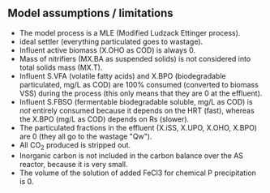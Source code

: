 ## Model assumptions / limitations
  - The model process is a MLE (Modified Ludzack Ettinger process).
  - ideal settler (everything particulated goes to wastage).
  - Influent active biomass (X.OHO as COD) is always 0.
  - Mass of nitrifiers (MX.BA as suspended solids) is not considered into total
    solids mass (MX.T).
  - Influent S.VFA (volatile fatty acids) and X.BPO (biodegradable
    particulated, mg/L as COD) are 100% consumed (converted to biomass VSS)
    during the process (this only means that they are 0 at the effluent).
  - Influent S.FBSO (fermentable biodegradable soluble, mg/L as COD) is *not*
    entirely consumed because it depends on the HRT (fast), whereas the X.BPO
    (mg/L as COD) depends on Rs (slower).
  - The particulated fractions in the effluent (X.iSS, X.UPO, X.OHO, X.BPO) are
    0 (they all go to the wastage "Qw").
  - All CO<sub>2</sub> produced is stripped out.
  - Inorganic carbon is not included in the carbon balance over the AS reactor,
    because it is very small.
  - The volume of the solution of added FeCl3 for chemical P precipitation is
    0.
